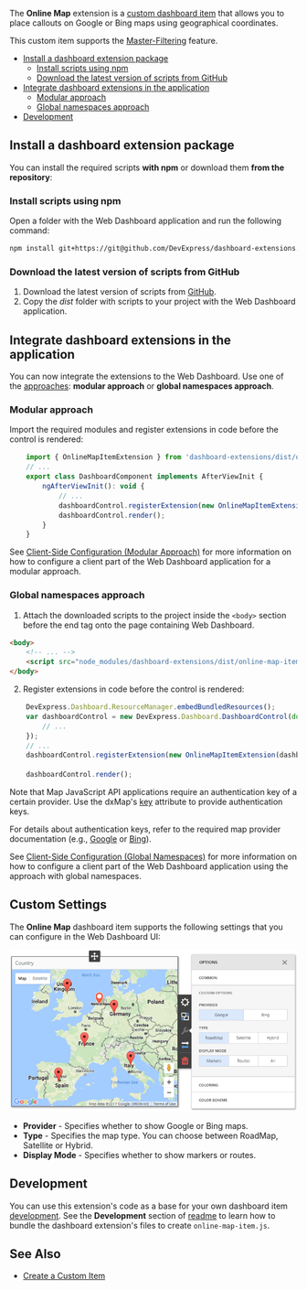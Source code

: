 The **Online Map** extension is a [custom dashboard item](https://docs.devexpress.com/Dashboard/117546/) that allows you to place callouts on Google or Bing maps using geographical coordinates.

This custom item supports the [Master-Filtering](https://docs.devexpress.com/Dashboard/117060) feature.

- [Install a dashboard extension package](#install-a-dashboard-extension-package)
    - [Install scripts using npm](#install-scripts-using-npm)
    - [Download the latest version of scripts from GitHub](#download-the-latest-version-of-scripts-from-github)
- [Integrate dashboard extensions in the application](#integrate-dashboard-extensions-in-the-application)
    - [Modular approach](#modular-approach)
    - [Global namespaces approach](#global-namespaces-approach)
- [Development](#development)

## Install a dashboard extension package

You can install the required scripts **with npm** or download them **from the repository**:

### Install scripts using npm
Open a folder with the Web Dashboard application and run the following command:

```bash
npm install git+https://git@github.com/DevExpress/dashboard-extensions.git
```

### Download the latest version of scripts from GitHub
1. Download the latest version of scripts from [GitHub](https://github.com/DevExpress/dashboard-extensions/releases).
2. Copy the *dist* folder with scripts to your project with the Web Dashboard application.


## Integrate dashboard extensions in the application

You can now integrate the extensions to the Web Dashboard. Use one of the [approaches](https://docs.devexpress.com/Dashboard/119108): **modular approach** or **global namespaces approach**.


### Modular approach

Import the required modules and register extensions in code before the control is rendered: 

```javascript    
    import { OnlineMapItemExtension } from 'dashboard-extensions/dist/online-map-item';
    // ...
    export class DashboardComponent implements AfterViewInit {
        ngAfterViewInit(): void {
            // ...
            dashboardControl.registerExtension(new OnlineMapItemExtension(dashboardControl));
            dashboardControl.render(); 
        }
    }

```

See [Client-Side Configuration (Modular Approach)](https://docs.devexpress.com/Dashboard/400409/) for more information on how to configure a client part of the Web Dashboard application for a modular approach.

### Global namespaces approach

1. Attach the downloaded scripts to the project inside the `<body>` section before the end tag onto the page containing Web Dashboard.

```html
<body>
    <!-- ... -->
    <script src="node_modules/dashboard-extensions/dist/online-map-item.js"></script>
</body>
```

2. Register extensions in code before the control is rendered:

```javascript
    DevExpress.Dashboard.ResourceManager.embedBundledResources();
    var dashboardControl = new DevExpress.Dashboard.DashboardControl(document.getElementById("web-dashboard"), { 
        // ...
    });
    // ...
    dashboardControl.registerExtension(new OnlineMapItemExtension(dashboardControl));  

    dashboardControl.render();
```

Note that Map JavaScript API applications require an authentication key of a certain provider. Use the dxMap's [key](https://js.devexpress.com/Documentation/ApiReference/UI_Widgets/dxMap/Configuration/key/) attribute to provide authentication keys.

For details about authentication keys, refer to the required map provider documentation (e.g., [Google](https://developers.google.com/maps/documentation/javascript/get-api-key?hl=en) or [Bing](https://msdn.microsoft.com/en-us/library/ff428642.aspx)).

See [Client-Side Configuration (Global Namespaces)](https://docs.devexpress.com/Dashboard/119158/) for more information on how to configure a client part of the Web Dashboard application using the approach with global namespaces.

## Custom Settings
The **Online Map** dashboard item supports the following settings that you can configure in the Web Dashboard UI:

![online-map-item](../images/online-map-item.png)

* **Provider** - Specifies whether to show Google or Bing maps.
* **Type** - Specifies the map type. You can choose between RoadMap, Satellite or Hybrid.
* **Display Mode** - Specifies whether to show markers or routes.


## Development 

You can use this extension's code as a base for your own dashboard item [development](https://docs.devexpress.com/Dashboard/117546). See the **Development** section of [readme](../readme.md) to learn how to bundle the dashboard extension's files to create `online-map-item.js`.

## See Also

* [Create a Custom Item](https://docs.devexpress.com/Dashboard/117546)